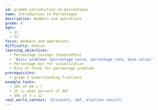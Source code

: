 ```yaml
---
id: grade6-introduction-to-percentages
name: Introduction to Percentages
description: Numbers and operations
grade: 6
ages:
  - 11
  - 12
focus: Numbers and operations
difficulty: medium
learning_objectives:
  - Percentage concept (hundredths)
  - 'Basic problems (percentage value, percentage rate, base value)'
  - Percentage bar for visualization
  - Rule of three for percentage problems
prerequisites:
  - grade-5-understanding-fractions
example_tasks:
  - 20% of 80 = ?
  - 15 is what percent of 60?
  - 30% of ? = 12
real_world_context: 'Discounts, VAT, election results'
---
```

